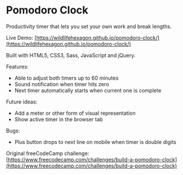 # Pomodoro Clock
Productivity timer that lets you set your own work and break lengths.

Live Demo: [https://wildlifehexagon.github.io/pomodoro-clock/](https://wildlifehexagon.github.io/pomodoro-clock/)

Built with HTML5, CSS3, Sass, JavaScript and jQuery.

Features:
* Able to adjust both timers up to 60 minutes
* Sound notification when timer hits zero
* Next timer automatically starts when current one is complete

Future ideas:
* Add a meter or other form of visual representation
* Show active timer in the browser tab

Bugs:
* Plus button drops to next line on mobile when timer is double digits

Original freeCodeCamp challenge: [https://www.freecodecamp.com/challenges/build-a-pomodoro-clock](https://www.freecodecamp.com/challenges/build-a-pomodoro-clock)
